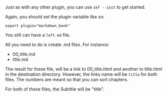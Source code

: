 
Just as with any other plugin, you can use `skf --init` to get started. 

Again, you should set the plugin variable like so: 

    export plugin="markdown_book"

You still can have a `left.md` file. 

All you need to do is create .md files. For instance: 

* 00_title.md
* title.md

The result for these file, will be a link to 00_title.html and another 
to title.html in the destination directory. However, the links name will 
be `title` for both files. The numbers are meant so that you can sort 
chapters. 

For both of these files, the Subtitle will be "title". 
